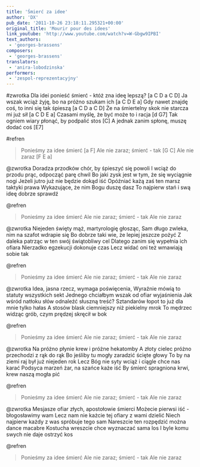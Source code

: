 ```yaml
---
title: 'Śmierć za idee'
author: 'DX'
pub_date: '2011-10-26 23:18:11.295321+00:00'
original_title: 'Mourir pour des idees'
link_youtube: 'http://www.youtube.com/watch?v=W-Gbgw9IPBI'
text_authors:
 - 'georges-brassens'
composers:
 - 'georges-brassens'
translators:
 - 'anira-lobodzinska'
performers:
 - 'zespol-reprezentacyjny'
---
```


#zwrotka
Dla idei ponieść śmierć - któż zna ideę lepszą? [a C D a C D]
Ja wszak wciąż żyję, bo na próżno szukam ich [a C D E a]
Gdy nawet znajdę coś, to inni się tak śpieszą [a C D a C D]
Że na śmiertelny skok nie starcza mi już sił [a C D E a]
Czasami myślę, że być może to i racja [d G7]
Tak ogniem wiary płonąć, by podpalić stos [C]
A jednak zanim spłonę, muszę dodać coś [E7]

#refren
>Ponieśmy za idee śmierć [a F]
>Ale nie zaraz; śmierć - tak [G C]
>Ale nie zaraz [F E a]

@zwrotka
Doradza przodków chór, by śpieszyć się powoli
I wciąż do przodu prąc, odpocząć parę chwil
Bo jaki zysk jest w tym, że się wyciągnie nogi
Jeżeli jutro już nie będzie dokąd iść
Opóźniać każą zaś ten marsz taktyki prawa
Wykazujące, że nim Bogu duszę dasz
To najpierw stań i swą ideę dobrze sprawdź

@refren
>Ponieśmy za idee śmierć
>Ale nie zaraz; śmierć - tak
>Ale nie zaraz

@zwrotka
Niejeden święty mąż, martyrologię głosząc,
Sam długo zwleka, nim na szafot wdrapie się
Bo dobrze taki wie, że lepiej jeszcze pożyć
Z daleka patrząc w ten swój świątobliwy cel
Dlatego zanim się wypełnia ich ofiara
Nierzadko egzekucji dokonuje czas
Lecz widać oni też wmawiają sobie tak

@refren
>Ponieśmy za idee śmierć
>Ale nie zaraz; śmierć - tak
>Ale nie zaraz

@zwrotka
Idea, jasna rzecz, wymaga poświęcenia,
Wyraźnie mówią to statuty wszystkich sekt
Jednego chciałbym wszak od ofiar wyjaśnienia
Jak wśród natłoku słów odnaleźć słuszną treść?
Sztandarów łopot to już dla mnie tylko hałas
A stosów blask ciemniejszy niż piekielny mrok
To mędrzec widząc grób, czym prędzej skręcił w bok

@refren
>Ponieśmy za idee śmierć
>Ale nie zaraz; śmierć - tak
>Ale nie zaraz

@zwrotka
Na próżno płynie krew i próżne hekatomby
A złoty cielec próżno przechodzi z rąk do rąk
Bo jeśliby tu mogły zaradzić ścięte głowy
To by na ziemi raj był już niejeden rok
Lecz Bóg nie syty wciąż i ciągle chce nas karać
Podsyca marzeń żar, na szańce każe iść
By śmierć spragniona krwi, krew naszą mogła pić

@refren
>Ponieśmy za idee śmierć
>Ale nie zaraz; śmierć - tak
>Ale nie zaraz

@zwrotka
Mesjasze ofiar złych, apostołowie śmierci
Możecie pierwsi iść - błogosławimy wam
Lecz nam nie każcie tej ofiary z wami dzielić
Niech najpierw każdy z was spróbuje tego sam
Nareszcie ten rozpędzić można dance macabre
Kostucha wreszcie chce wyznaczać sama los
I byle komu swych nie daje ostrzyć kos

@refren
>Ponieśmy za idee śmierć
>Ale nie zaraz; śmierć - tak
>Ale nie zaraz
